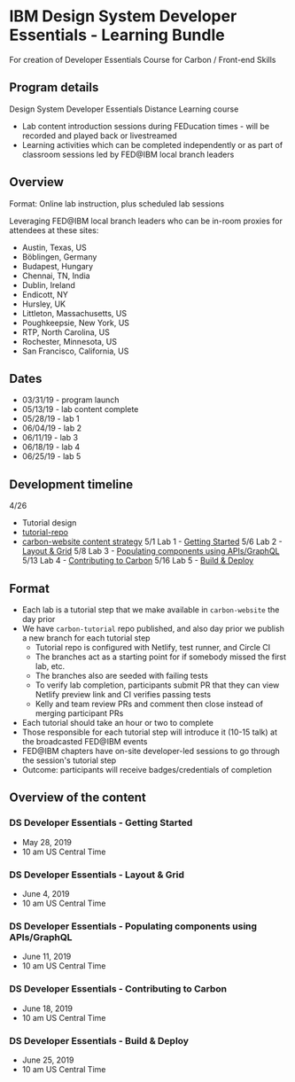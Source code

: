 # IBM Design System Developer Essentials - Learning Bundle
For creation of Developer Essentials Course for Carbon / Front-end Skills

## Program details

Design System Developer Essentials Distance Learning course 

* Lab content introduction sessions during FEDucation times - will be recorded and played back or livestreamed
* Learning activities which can be completed independently or as part of classroom sessions led by FED@IBM local branch leaders

## Overview

Format: Online lab instruction, plus scheduled lab sessions

Leveraging FED@IBM local branch leaders who can be in-room proxies for attendees at these sites:

* Austin, Texas, US  
* Böblingen, Germany 
* Budapest, Hungary 
* Chennai, TN, India 
* Dublin, Ireland
* Endicott, NY
* Hursley, UK  
* Littleton, Massachusetts, US   
* Poughkeepsie, New York, US  
* RTP, North Carolina, US 
* Rochester, Minnesota, US  
* San Francisco, California, US 


## Dates

* 03/31/19 - program launch
* 05/13/19 - lab content complete
* 05/28/19 - lab 1
* 06/04/19 - lab 2
* 06/11/19 - lab 3
* 06/18/19 - lab 4
* 06/25/19 - lab 5

## Development timeline 
4/26
- Tutorial design
- [tutorial-repo](https://github.com/carbon-design-system/developer-essentials/issues/6)
- [carbon-website content strategy](https://github.com/carbon-design-system/developer-essentials/issues/7)
5/1 Lab 1 - [Getting Started](https://github.com/carbon-design-system/developer-essentials/issues/1)
5/6 Lab 2 - [Layout & Grid](https://github.com/carbon-design-system/developer-essentials/issues/2)
5/8 Lab 3 - [Populating components using APIs/GraphQL](https://github.com/carbon-design-system/developer-essentials/issues/3)
5/13 Lab 4 - [Contributing to Carbon](https://github.com/carbon-design-system/developer-essentials/issues/4) 
5/16 Lab 5 - [Build & Deploy](https://github.com/carbon-design-system/developer-essentials/issues/5)


## Format
* Each lab is a tutorial step that we make available in `carbon-website` the day prior
* We have `carbon-tutorial` repo published, and also day prior we publish a new branch for each tutorial step
  * Tutorial repo is configured with Netlify, test runner, and Circle CI
  * The branches act as a starting point for if somebody missed the first lab, etc.
  * The branches also are seeded with failing tests
  * To verify lab completion, participants submit PR that they can view Netlify preview link and CI verifies passing tests
  * Kelly and team review PRs and comment then close instead of merging participant PRs
* Each tutorial should take an hour or two to complete
* Those responsible for each tutorial step will introduce it (10-15 talk) at the broadcasted FED@IBM events
* FED@IBM chapters have on-site developer-led sessions to go through the session's tutorial step
* Outcome: participants will receive badges/credentials of completion

## Overview of the content

### DS Developer Essentials - Getting Started
* May 28, 2019
* 10 am US Central Time

### DS Developer Essentials - Layout & Grid
* June 4, 2019
* 10 am US Central Time

### DS Developer Essentials - Populating components using APIs/GraphQL
* June 11, 2019
* 10 am US Central Time

### DS Developer Essentials - Contributing to Carbon 
* June 18, 2019
* 10 am US Central Time

### DS Developer Essentials - Build & Deploy
* June 25, 2019
* 10 am US Central Time

